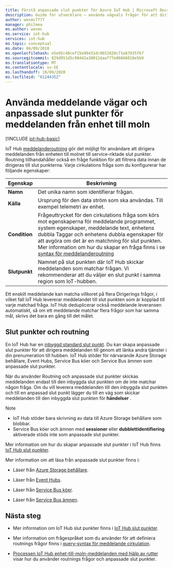 ```yaml
---
title: Förstå anpassade slut punkter för Azure IoT Hub | Microsoft Docs
description: Guide för utvecklare – använda vägvals frågor för att dirigera enhets-till-moln-meddelanden till anpassade slut punkter.
author: wesmc7777
manager: philmea
ms.author: wesmc
ms.service: iot-hub
services: iot-hub
ms.topic: conceptual
ms.date: 04/09/2018
ms.openlocfilehash: e5e92c40cef15e99431dc9652820c71e87935f67
ms.sourcegitcommit: 829d951d5c90442a38012daaf77e86046018e5b9
ms.translationtype: MT
ms.contentlocale: sv-SE
ms.lasthandoff: 10/09/2020
ms.locfileid: "61244352"
---
```

# <a name="use-message-routes-and-custom-endpoints-for-device-to-cloud-messages"></a>Använda meddelande vägar och anpassade slut punkter för meddelanden från enhet till moln

[!INCLUDE [iot-hub-basic](../../includes/iot-hub-basic-partial.md)]

IoT Hub [meddelanderoutning](iot-hub-devguide-routing-query-syntax.md) gör det möjligt för användare att dirigera meddelanden från enheten till molnet till service-riktade slut punkter. Routning tillhandahåller också en fråge funktion för att filtrera data innan de dirigeras till slut punkterna. Varje cirkulations fråga som du konfigurerar har följande egenskaper:

| Egenskap      | Beskrivning |
| ------------- | ----------- |
| **Namn**      | Det unika namn som identifierar frågan. |
| **Källa**    | Ursprung för den data ström som ska användas. Till exempel telemetri av enhet. |
| **Condition** | Frågeuttrycket för den cirkulations fråga som körs mot egenskaperna för meddelande programmet, system egenskaper, meddelande text, enhetens dubbla Taggar och enhetens dubbla egenskaper för att avgöra om det är en matchning för slut punkten. Mer information om hur du skapar en fråga finns i se [syntax för meddelanderoutning](iot-hub-devguide-routing-query-syntax.md) |
| **Slutpunkt**  | Namnet på slut punkten där IoT Hub skickar meddelanden som matchar frågan. Vi rekommenderar att du väljer en slut punkt i samma region som IoT-hubben. |

Ett enskilt meddelande kan matcha villkoret på flera Dirigerings frågor, i vilket fall IoT Hub levererar meddelandet till slut punkten som är kopplad till varje matchad fråga. IoT Hub deduplicerar också meddelande leveransen automatiskt, så om ett meddelande matchar flera frågor som har samma mål, skrivs det bara en gång till det målet.

## <a name="endpoints-and-routing"></a>Slut punkter och routning

En IoT Hub har en [inbyggd standard slut punkt](iot-hub-devguide-messages-read-builtin.md). Du kan skapa anpassade slut punkter för att dirigera meddelanden till genom att länka andra tjänster i din prenumeration till hubben. IoT Hub stöder för närvarande Azure Storage behållare, Event Hubs, Service Bus köer och Service Bus ämnen som anpassade slut punkter.

När du använder Routning och anpassade slut punkter skickas meddelanden endast till den inbyggda slut punkten om de inte matchar någon fråga. Om du vill leverera meddelanden till den inbyggda slut punkten och till en anpassad slut punkt lägger du till en väg som skickar meddelanden till den inbyggda slut punkten för **händelser** .

> [!NOTE]
> * IoT Hub stöder bara skrivning av data till Azure Storage behållare som blobbar.
> * Service Bus köer och ämnen med **sessioner** eller **dubblettidentifiering** aktiverade stöds inte som anpassade slut punkter.

Mer information om hur du skapar anpassade slut punkter i IoT Hub finns [IoT Hub slut punkter](iot-hub-devguide-endpoints.md).

Mer information om att läsa från anpassade slut punkter finns i:

* Läser från [Azure Storage behållare](../storage/blobs/storage-blobs-introduction.md).

* Läser från [Event Hubs](../event-hubs/event-hubs-csharp-ephcs-getstarted.md).

* Läser från [Service Bus köer](../service-bus-messaging/service-bus-dotnet-get-started-with-queues.md).

* Läser från [Service Bus ämnen](../service-bus-messaging/service-bus-dotnet-how-to-use-topics-subscriptions.md).

## <a name="next-steps"></a>Nästa steg

* Mer information om IoT Hub slut punkter finns i [IoT Hub slut punkter](iot-hub-devguide-endpoints.md).

* Mer information om frågespråket som du använder för att definiera routnings frågor finns i [query-syntax för meddelande cirkulation](iot-hub-devguide-routing-query-syntax.md).

* [Processen IoT Hub enhet-till-moln-meddelanden med hjälp av rutter](tutorial-routing.md) visar hur du använder routnings frågor och anpassade slut punkter.
